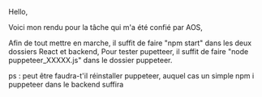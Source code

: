 Hello,

Voici mon rendu pour la tâche qui m'a été confié par AOS,

Afin de tout mettre en marche, il suffit de faire "npm start" dans les deux dossiers React et backend,
Pour tester pupetteer, il suffit de faire "node puppeteer_XXXXX.js" dans le dossier puppeteer.


ps : peut être faudra-t'il réinstaller puppeteer, auquel cas un simple npm i puppeteer dans le backend suffira